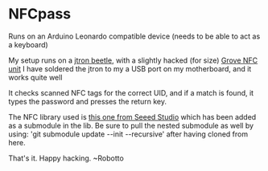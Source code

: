 # NFCpass
Runs on an Arduino Leonardo compatible device (needs to be able to act as a keyboard)

My setup runs on a [jtron beetle](http://www.dfrobot.com/wiki/index.php/Beetle_SKU:DFR0282), with a slightly hacked (for size) [Grove NFC unit](http://www.seeedstudio.com/depot/Grove-NFC-p-1804.html) I have soldered the jtron to my a USB port on my motherboard, and it works quite well

It checks scanned NFC tags for the correct UID, and if a match is found, it types the password and presses the return key.

The NFC library used is [this one from Seeed Studio](https://github.com/Seeed-Studio/PN532/) which has been added as a submodule in the lib. Be sure to pull the nested submodule as well by using:  'git submodule update --init --recursive' after having cloned from here.

That's it. Happy hacking.
~Robotto
